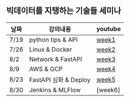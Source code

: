 ## 빅데이터를 지탱하는 기술들 세미나 


|날짜|강의내용|youtube|
|---|---|---|
|7/19|python tips & API|[week1](https://www.youtube.com/watch?v=aehxiqKv0Pk)|
|7/26|Linux & Docker|[week2](https://youtu.be/rJLsmh0oC6o)|
|8/2|Network & FastAPI|[week3](https://youtu.be/wRhgEzWIrRI)|
|8/9|AWS & GCP|[week4](https://youtu.be/G7UkYA9xodg)|
|8/23|FastAPI 심화 & Deploy|[week5](https://youtu.be/GcNaDQp1Rug)|
|8/30|Jenkins & MLFlow|[week6]|

